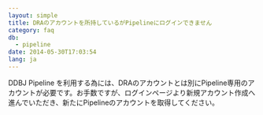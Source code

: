 ```yaml
---
layout: simple
title: DRAのアカウントを所持しているがPipelineにログインできません
category: faq
db:
  - pipeline
date: 2014-05-30T17:03:54
lang: ja
---
```




DDBJ Pipeline を利用する為には、DRAのアカウントとは別にPipeline専用のアカウントが必要です。お手数ですが、ログインページより新規アカウント作成へ進んでいただき、新たにPipelineのアカウントを取得してください。